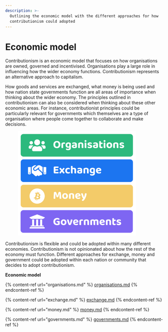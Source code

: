 ```yaml
---
description: >-
  Outlining the economic model with the different approaches for how
  contributionism could adopted
---
```


# Economic model

Contributionism is an economic model that focuses on how organisations are owned, governed and incentivised. Organisations play a large role in influencing how the wider economy functions. Contributionism represents an alternative approach to capitalism.

How goods and services are exchanged, what money is being used and how nation state governments function are all areas of importance when thinking about the wider economy. The principles outlined in contributionism can also be considered when thinking about these other economic areas. For instance, contributionist principles could be particularly relevant for governments which themselves are a type of organisation where people come together to collaborate and make decisions.

<div align="left">

<figure><img src="../../.gitbook/assets/contributionism-economic-model.png" alt="" width="375"><figcaption></figcaption></figure>

</div>

Contributionism is flexible and could be adopted within many different economies. Contributionism is not opinionated about how the rest of the economy must function. Different approaches for exchange, money and government could be adopted within each nation or community that decides to adopt contributionism.



**Economic model**

{% content-ref url="organisations.md" %}
[organisations.md](organisations.md)
{% endcontent-ref %}

{% content-ref url="exchange.md" %}
[exchange.md](exchange.md)
{% endcontent-ref %}

{% content-ref url="money.md" %}
[money.md](money.md)
{% endcontent-ref %}

{% content-ref url="governments.md" %}
[governments.md](governments.md)
{% endcontent-ref %}
